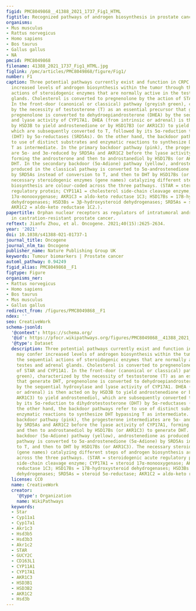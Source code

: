 ```yaml
---
figid: PMC8049868__41388_2021_1737_Fig1_HTML
figtitle: Recognized pathways of androgen biosynthesis in prostate cancer
organisms:
- Mus musculus
- Rattus norvegicus
- Homo sapiens
- Bos taurus
- Gallus gallus
- NA
pmcid: PMC8049868
filename: 41388_2021_1737_Fig1_HTML.jpg
figlink: /pmc/articles/PMC8049868/figure/Fig1/
number: F1
caption: Three potential pathways currently exist and function in CRPC that may confer
  increased levels of androgen biosynthesis within the tumor through the sequential
  actions of steroidogenic enzymes that are normally active in the testes and adrenal
  glands. Cholesterol is converted to pregnenolone by the action of STAR and CYP11A1.
  In the front-door (canonical or classical) pathway (greyish green), characterized
  by the necessity of testosterone (T) as an essential precursor that generate DHT,
  pregnenolone is converted to dehydroepiandrosterone (DHEA) by the sequential hydroxylase
  and lyase activity of CYP17A1. DHEA (from intrinsic or adrenal) is then acted on
  by HSD3B to yield androstenedione or by HSD17B3 (or AKR1C3) to yield androstenediol,
  which are subsequently converted to T, followed by its 5α-reduction to dihydrotestosterone
  (DHT) by 5α-reductases (SRD5As). On the other hand, the backdoor pathways refer
  to use of distinct substrates and enzymatic reactions to synthesize DHT bypassing
  T as intermediate. In the primary backdoor pathway (pink), the progesterone intermediates
  are 5α- and 3α-reduced by SRD5As and AKR1C2 before the lyase activity of CYP17A1,
  forming the androsterone and then to androstanediol by HSD17Bs (or AKR1C3) to generate
  DHT. In the secondary backdoor (5α-Adione) pathway (yellow), androstenedione as
  produced in the classical pathway is converted to 5α-androstenedione (5α-Adione)
  by SRD5As instead of conversion to T, and then to DHT by HSD17Bs (or AKR1C3). The
  necessary steroidogenic enzymes (gene names) catalyzing different steps of androgen
  biosynthesis are colour-coded across the three pathways. (STAR = steroidogenic acute
  regulatory protein; CYP11A1 = cholesterol side-chain cleavage enzyme; CYP17A1 = steroid
  17α-monooxygenase; AKR1C3 = aldo-keto reductase 1C3; HSD17Bs = 17B-hydroxysteroid
  dehydrogenases; HSD3Bs = 3β-hydroxysteroid dehydrogenases; SRD5As = steroid 5α-reductase;
  AKR1C2 = aldo-keto reductase 1C2.).
papertitle: Orphan nuclear receptors as regulators of intratumoral androgen biosynthesis
  in castration-resistant prostate cancer.
reftext: Jianfu Zhou, et al. Oncogene. 2021;40(15):2625-2634.
year: '2021'
doi: 10.1038/s41388-021-01737-1
journal_title: Oncogene
journal_nlm_ta: Oncogene
publisher_name: Nature Publishing Group UK
keywords: Tumour biomarkers | Prostate cancer
automl_pathway: 0.94249
figid_alias: PMC8049868__F1
figtype: Figure
organisms_ner:
- Rattus norvegicus
- Homo sapiens
- Bos taurus
- Mus musculus
- Gallus gallus
redirect_from: /figures/PMC8049868__F1
ndex: ''
seo: CreativeWork
schema-jsonld:
  '@context': https://schema.org/
  '@id': https://pfocr.wikipathways.org/figures/PMC8049868__41388_2021_1737_Fig1_HTML.html
  '@type': Dataset
  description: Three potential pathways currently exist and function in CRPC that
    may confer increased levels of androgen biosynthesis within the tumor through
    the sequential actions of steroidogenic enzymes that are normally active in the
    testes and adrenal glands. Cholesterol is converted to pregnenolone by the action
    of STAR and CYP11A1. In the front-door (canonical or classical) pathway (greyish
    green), characterized by the necessity of testosterone (T) as an essential precursor
    that generate DHT, pregnenolone is converted to dehydroepiandrosterone (DHEA)
    by the sequential hydroxylase and lyase activity of CYP17A1. DHEA (from intrinsic
    or adrenal) is then acted on by HSD3B to yield androstenedione or by HSD17B3 (or
    AKR1C3) to yield androstenediol, which are subsequently converted to T, followed
    by its 5α-reduction to dihydrotestosterone (DHT) by 5α-reductases (SRD5As). On
    the other hand, the backdoor pathways refer to use of distinct substrates and
    enzymatic reactions to synthesize DHT bypassing T as intermediate. In the primary
    backdoor pathway (pink), the progesterone intermediates are 5α- and 3α-reduced
    by SRD5As and AKR1C2 before the lyase activity of CYP17A1, forming the androsterone
    and then to androstanediol by HSD17Bs (or AKR1C3) to generate DHT. In the secondary
    backdoor (5α-Adione) pathway (yellow), androstenedione as produced in the classical
    pathway is converted to 5α-androstenedione (5α-Adione) by SRD5As instead of conversion
    to T, and then to DHT by HSD17Bs (or AKR1C3). The necessary steroidogenic enzymes
    (gene names) catalyzing different steps of androgen biosynthesis are colour-coded
    across the three pathways. (STAR = steroidogenic acute regulatory protein; CYP11A1 = cholesterol
    side-chain cleavage enzyme; CYP17A1 = steroid 17α-monooxygenase; AKR1C3 = aldo-keto
    reductase 1C3; HSD17Bs = 17B-hydroxysteroid dehydrogenases; HSD3Bs = 3β-hydroxysteroid
    dehydrogenases; SRD5As = steroid 5α-reductase; AKR1C2 = aldo-keto reductase 1C2.).
  license: CC0
  name: CreativeWork
  creator:
    '@type': Organization
    name: WikiPathways
  keywords:
  - Star
  - Cyp11a1
  - Cyp17a1
  - Akr1c3
  - Hsd3b5
  - Hsd3b3
  - Akr1c2
  - STAR
  - GUCY2C
  - CD163L1
  - CYP11A1
  - CYP17A1
  - AKR1C3
  - HSD3B1
  - HSD3B2
  - AKR1C2
  - Hsd3b
---
```

